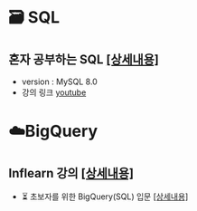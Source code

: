 # 🗃 SQL
 
## 혼자 공부하는 SQL [[상세내용]](https://github.com/kbjung/Study/tree/main/SQL/MySQL#readme)
+ version : MySQL 8.0
+ 강의 링크 [youtube](https://youtube.com/playlist?list=PLVsNizTWUw7GCfy5RH27cQL5MeKYnl8Pm)

# ☁️BigQuery
## Inflearn 강의 [[상세내용]](https://github.com/kbjung/Study/tree/main/SQL/BigQuery/Inflearn#readme)
- ⏳ 초보자를 위한 BigQuery(SQL) 입문 [[상세내용]](https://github.com/kbjung/Study/tree/main/SQL/BigQuery/Inflearn/beginner#readme)
